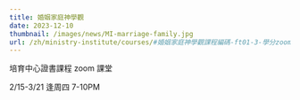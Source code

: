 ```yaml
---
title: 婚姻家庭神學觀
date: 2023-12-10
thumbnail: /images/news/MI-marriage-family.jpg
url: /zh/ministry-institute/courses/#婚姻家庭神學觀課程編碼-ft01-3-學分zoom-授課
---
```


培育中心證書課程 zoom 課堂

2/15-3/21 逢周四 7-10PM
